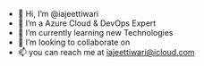 - 👋 Hi, I’m @iajeettiwari
- 👀 I’m a Azure Cloud & DevOps Expert
- 🌱 I’m currently learning new Technologies
- 💞️ I’m looking to collaborate on 
- 📫 you can reach me at iajeettiwari@icloud.com
